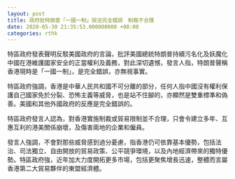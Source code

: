 ```yaml
---
layout: post
title: 政府批特朗普「一國一制」說法完全錯誤　制裁不合理
date: 2020-05-30 21:35:53.000000000 +08:00
categories: rthk
---
```


特區政府發表聲明反駁美國政府的言論，批評美國總統特朗普持續污名化及妖魔化中國在港維護國家安全的正當權利及義務，對此深切遺憾，發言人指，特朗普聲稱香港現時是「一國一制」，是完全錯誤，亦無視事實。

特區政府強調，香港是中華人民共和國不可分離的部分，任何人指中國沒有權利保護自己國家免於分裂、恐怖主義等威脅，也是站不住腳的，亦顯然是雙重標準和偽善。美國和其他外國政府的反應是完全錯誤的。

特區政府發言人認為，對香港實施制裁或貿易限制並不合理，只會令建立多年、互惠互利的港美關係崩壞，及傷害兩地的企業和僱員。

發言人強調，不會對那些威脅感到過分憂慮，指香港仍可依靠基本優勢，包括法治、司法獨立、自由開放的貿易政策、公平競爭環境，以及內地經濟帶來的獨特優勢。特區政府強，近年加大力度開拓更多市場，包括更聚焦增長迅速，整體而言屬香港第二大貿易夥伴的東盟經濟體。
